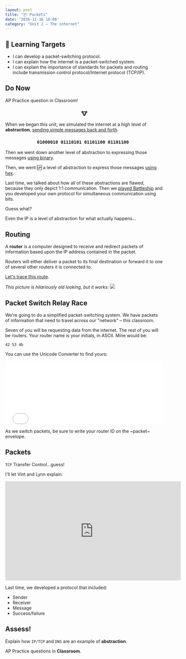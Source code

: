 ```yaml
---
layout: post
title: "📦 Packets"
date: '2016-11-16 16:08'
category: "Unit 2 – The internet"
---
```


## 🎯 Learning Targets

- I can develop a packet-switching protocol.
- I can explain how the internet is a packet-switched system.
- I can explain the importance of standards for packets and routing include transmission control protocol/Internet protocol (TCP/IP).

## Do Now
AP Practice question in Classroom!

### <div style = 'text-align: center'>🐮 </div>

When we began this unit, we simulated the internet at a high level of **abstraction**, [sending simple messages back and forth](http://bsk.education/AP-CSP/unit%202%20%E2%80%93%20the%20internet/2016/10/27/build-your-own-internet.html).

### <div style = 'text-align: center'>`01000010 01110101 01101100 01101100 `</div>

Then we went down another level of abstraction to expressing those messages [using binary](http://bsk.education/AP-CSP/unit%202%20%E2%80%93%20the%20internet/2016/11/01/binary.html).

Then, we went 🆙 a level of abstraction to express those messages [using hex](http://bsk.education/AP-CSP/unit%202%20%E2%80%93%20the%20internet/2016/11/07/textencoding.html).

Last time, we talked about how all of these abstractions are flawed, because they only depict 1:1 communication. Then we [played Battleship](http://bsk.education/AP-CSP/unit%202%20%E2%80%93%20the%20internet/2016/11/14/ip-addresses.html) and you developed your own protocol for simultaneous communication using bits.

Guess what?

Even the IP is a level of abstraction for what actually happens...

## Routing
A **router** is a computer designed to receive and redirect packets of information based upon the  IP address contained in the packet.

Routers will either deliver a packet to its final destination or forward it to one of several other routers it is connected to.

[Let's trace this route](http://www.yougetsignal.com/tools/visual-tracert/).

_This picture is hilariously old looking, but it works:_
![](http://2.bp.blogspot.com/-09ej1toZCGI/Tgi-o1WkVVI/AAAAAAAAA0M/RwaiW7L_Ekc/s1600/traceroute.png)

## Packet Switch Relay Race
We're going to do a simplified packet-switching system. We have packets of information that need to travel across our "network" – this classroom.

Seven of you will be requesting data from the internet. The rest of you will be routers. Your router name is your initials, in ASCII. Mine would be:

`42 53 4b`

You can use the Unicode Converter to find yours:

<iframe src="{{ site.baseurl }}/Code_Examples/Unicode" width="100%" height="200px" style="border:0px"></iframe>

As we switch packets, be sure to write your router ID on the ~packet~ envelope.

## Packets
`TCP` Transfer Control...guess!

I'll let Vint and Lynn explain:

<iframe width="560" height="315" src="https://www.youtube.com/embed/AYdF7b3nMto" frameborder="0" allowfullscreen></iframe>

Last time, we developed a protocol that included:

- Sender
- Receiver
- Message
- Success/failure

## Assess!
Explain how `IP/TCP` and `DNS` are an example of **abstraction**.

AP Practice questions in **Classroom**.
